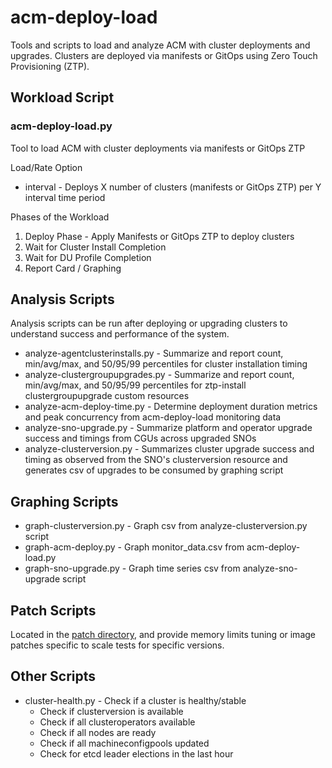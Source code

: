 # acm-deploy-load

Tools and scripts to load and analyze ACM with cluster deployments and upgrades. Clusters are deployed via manifests or
GitOps using Zero Touch Provisioning (ZTP).

## Workload Script

### acm-deploy-load.py

Tool to load ACM with cluster deployments via manifests or GitOps ZTP

Load/Rate Option

* interval - Deploys X number of clusters (manifests or GitOps ZTP) per Y interval time period

Phases of the Workload

1. Deploy Phase - Apply Manifests or GitOps ZTP to deploy clusters
2. Wait for Cluster Install Completion
3. Wait for DU Profile Completion
4. Report Card / Graphing

## Analysis Scripts

Analysis scripts can be run after deploying or upgrading clusters to understand success and performance of the system.

* analyze-agentclusterinstalls.py - Summarize and report count, min/avg/max, and 50/95/99 percentiles for cluster
installation timing
* analyze-clustergroupupgrades.py - Summarize and report count, min/avg/max, and 50/95/99 percentiles for ztp-install
clustergroupupgrade custom resources
* analyze-acm-deploy-time.py - Determine deployment duration metrics and peak concurrency from acm-deploy-load
monitoring data
* analyze-sno-upgrade.py - Summarize platform and operator upgrade success and timings from CGUs across upgraded SNOs
* analyze-clusterversion.py - Summarizes cluster upgrade success and timing as observed from the SNO's
clusterversion resource and generates csv of upgrades to be consumed by graphing script

## Graphing Scripts

* graph-clusterversion.py - Graph csv from analyze-clusterversion.py script
* graph-acm-deploy.py - Graph monitor_data.csv from acm-deploy-load.py
* graph-sno-upgrade.py - Graph time series csv from analyze-sno-upgrade script

## Patch Scripts

Located in the [patch directory](patch), and provide memory limits tuning or image patches specific to scale tests for
specific versions.

## Other Scripts

* cluster-health.py - Check if a cluster is healthy/stable
  * Check if clusterversion is available
  * Check if all clusteroperators available
  * Check if all nodes are ready
  * Check if all machineconfigpools updated
  * Check for etcd leader elections in the last hour
